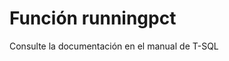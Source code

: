 ﻿---
FunctionName: "runningpct"
FunctionType: "Crono"
Autogenerated: true
---

# Función  runningpct

Consulte la documentación en el manual de T-SQL
